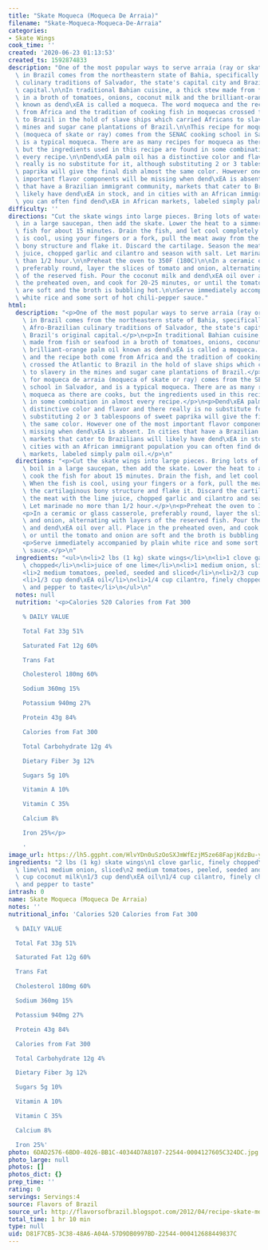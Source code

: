```yaml
---
title: "Skate Moqueca (Moqueca De Arraia)"
filename: "Skate-Moqueca-Moqueca-De-Arraia"
categories:
- Skate Wings
cook_time: ''
created: '2020-06-23 01:13:53'
created_ts: 1592874833
description: "One of the most popular ways to serve arraia (ray or skate in English)\
  \ in Brazil comes from the northeastern state of Bahia, specifically from the Afro-Brazilian\
  \ culinary traditions of Salvador, the state's capital city and Brazil's original\
  \ capital.\n\nIn traditional Bahian cuisine, a thick stew made from fish or seafood\
  \ in a broth of tomatoes, onions, coconut milk and the brilliant-orange palm oil\
  \ known as dend\xEA is called a moqueca. The word moqueca and the recipe both come\
  \ from Africa and the tradition of cooking fish in moquecas crossed the Atlantic\
  \ to Brazil in the hold of slave ships which carried Africans to slavery in the\
  \ mines and sugar cane plantations of Brazil.\n\nThis recipe for moqueca de arraia\
  \ (moqueca of skate or ray) comes from the SENAC cooking school in Salvador, and\
  \ is a typical moqueca. There are as many recipes for moqueca as there are cooks,\
  \ but the ingredients used in this recipe are found in some combination in almost\
  \ every recipe.\n\nDend\xEA palm oil has a distinctive color and flavor and there\
  \ really is no substitute for it, although substituting 2 or 3 tablespoons of sweet\
  \ paprika will give the final dish almost the same color. However one of the most\
  \ important flavor components will be missing when dend\xEA is absent. In cities\
  \ that have a Brazilian immigrant community, markets that cater to Brazilians will\
  \ likely have dend\xEA in stock, and in cities with an African immigrant population\
  \ you can often find dend\xEA in African markets, labeled simply palm oil."
difficulty: ''
directions: "Cut the skate wings into large pieces. Bring lots of water to a boil\
  \ in a large saucepan, then add the skate. Lower the heat to a simmer and cook the\
  \ fish for about 15 minutes. Drain the fish, and let cool completely. When the fish\
  \ is cool, using your fingers or a fork, pull the meat away from the cartilaginous\
  \ bony structure and flake it. Discard the cartilage. Season the meat with the lime\
  \ juice, chopped garlic and cilantro and season with salt. Let marinade no more\
  \ than 1/2 hour.\n\nPreheat the oven to 350F (180C)\n\nIn a ceramic or glass casserole,\
  \ preferably round, layer the slices of tomato and onion, alternating with layers\
  \ of the reserved fish. Pour the coconut milk and dend\xEA oil over all. Place in\
  \ the preheated oven, and cook for 20-25 minutes, or until the tomato and onion\
  \ are soft and the broth is bubbling hot.\n\nServe immediately accompanied by plain\
  \ white rice and some sort of hot chili-pepper sauce."
html:
  description: "<p>One of the most popular ways to serve arraia (ray or skate in English)\
    \ in Brazil comes from the northeastern state of Bahia, specifically from the\
    \ Afro-Brazilian culinary traditions of Salvador, the state's capital city and\
    \ Brazil's original capital.</p>\n<p>In traditional Bahian cuisine, a thick stew\
    \ made from fish or seafood in a broth of tomatoes, onions, coconut milk and the\
    \ brilliant-orange palm oil known as dend\xEA is called a moqueca. The word moqueca\
    \ and the recipe both come from Africa and the tradition of cooking fish in moquecas\
    \ crossed the Atlantic to Brazil in the hold of slave ships which carried Africans\
    \ to slavery in the mines and sugar cane plantations of Brazil.</p>\n<p>This recipe\
    \ for moqueca de arraia (moqueca of skate or ray) comes from the SENAC cooking\
    \ school in Salvador, and is a typical moqueca. There are as many recipes for\
    \ moqueca as there are cooks, but the ingredients used in this recipe are found\
    \ in some combination in almost every recipe.</p>\n<p>Dend\xEA palm oil has a\
    \ distinctive color and flavor and there really is no substitute for it, although\
    \ substituting 2 or 3 tablespoons of sweet paprika will give the final dish almost\
    \ the same color. However one of the most important flavor components will be\
    \ missing when dend\xEA is absent. In cities that have a Brazilian immigrant community,\
    \ markets that cater to Brazilians will likely have dend\xEA in stock, and in\
    \ cities with an African immigrant population you can often find dend\xEA in African\
    \ markets, labeled simply palm oil.</p>\n"
  directions: "<p>Cut the skate wings into large pieces. Bring lots of water to a\
    \ boil in a large saucepan, then add the skate. Lower the heat to a simmer and\
    \ cook the fish for about 15 minutes. Drain the fish, and let cool completely.\
    \ When the fish is cool, using your fingers or a fork, pull the meat away from\
    \ the cartilaginous bony structure and flake it. Discard the cartilage. Season\
    \ the meat with the lime juice, chopped garlic and cilantro and season with salt.\
    \ Let marinade no more than 1/2 hour.</p>\n<p>Preheat the oven to 350F (180C)</p>\n\
    <p>In a ceramic or glass casserole, preferably round, layer the slices of tomato\
    \ and onion, alternating with layers of the reserved fish. Pour the coconut milk\
    \ and dend\xEA oil over all. Place in the preheated oven, and cook for 20-25 minutes,\
    \ or until the tomato and onion are soft and the broth is bubbling hot.</p>\n\
    <p>Serve immediately accompanied by plain white rice and some sort of hot chili-pepper\
    \ sauce.</p>\n"
  ingredients: "<ul>\n<li>2 lbs (1 kg) skate wings</li>\n<li>1 clove garlic, finely\
    \ chopped</li>\n<li>juice of one lime</li>\n<li>1 medium onion, sliced</li>\n\
    <li>2 medium tomatoes, peeled, seeded and sliced</li>\n<li>2/3 cup coconut milk</li>\n\
    <li>1/3 cup dend\xEA oil</li>\n<li>1/4 cup cilantro, finely chopped</li>\n<li>salt\
    \ and pepper to taste</li>\n</ul>\n"
  notes: null
  nutrition: '<p>Calories 520 Calories from Fat 300

    % DAILY VALUE

    Total Fat 33g 51%

    Saturated Fat 12g 60%

    Trans Fat

    Cholesterol 180mg 60%

    Sodium 360mg 15%

    Potassium 940mg 27%

    Protein 43g 84%

    Calories from Fat 300

    Total Carbohydrate 12g 4%

    Dietary Fiber 3g 12%

    Sugars 5g 10%

    Vitamin A 10%

    Vitamin C 35%

    Calcium 8%

    Iron 25%</p>

    '
image_url: https://lh5.ggpht.com/HlvYDn0uSzOoSXJmWfEzjM5ze68FapjKdzBu-yzCncp_iE02r2zyEXOi2dJRhMBCWYSFTMU3R5e98--eEeJE=s640-c-rj-v1-e365
ingredients: "2 lbs (1 kg) skate wings\n1 clove garlic, finely chopped\njuice of one\
  \ lime\n1 medium onion, sliced\n2 medium tomatoes, peeled, seeded and sliced\n2/3\
  \ cup coconut milk\n1/3 cup dend\xEA oil\n1/4 cup cilantro, finely chopped\nsalt\
  \ and pepper to taste"
intrash: 0
name: Skate Moqueca (Moqueca De Arraia)
notes: ''
nutritional_info: 'Calories 520 Calories from Fat 300

  % DAILY VALUE

  Total Fat 33g 51%

  Saturated Fat 12g 60%

  Trans Fat

  Cholesterol 180mg 60%

  Sodium 360mg 15%

  Potassium 940mg 27%

  Protein 43g 84%

  Calories from Fat 300

  Total Carbohydrate 12g 4%

  Dietary Fiber 3g 12%

  Sugars 5g 10%

  Vitamin A 10%

  Vitamin C 35%

  Calcium 8%

  Iron 25%'
photo: 6DAD2576-6BD0-4026-BB1C-40344D7A8107-22544-0004127605C324DC.jpg
photo_large: null
photos: []
photos_dict: {}
prep_time: ''
rating: 0
servings: Servings:4
source: Flavors of Brazil
source_url: http://flavorsofbrazil.blogspot.com/2012/04/recipe-skate-moqueca-moqueca-de-arraia.html
total_time: 1 hr 10 min
type: null
uid: D81F7CB5-3C38-48A6-A04A-57D9DB0997BD-22544-000412688449837C
---
```

